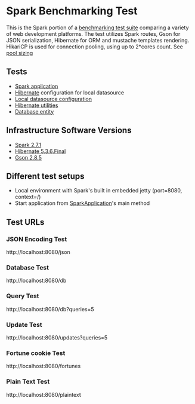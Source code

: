 # Spark Benchmarking Test

This is the Spark portion of a [benchmarking test suite](../) comparing a variety of web development platforms.
The test utilizes Spark routes, Gson for JSON serialization, Hibernate for ORM and mustache templates rendering.
HikariCP is used for connection pooling, using up to 2*cores count. See [pool sizing](https://github.com/brettwooldridge/HikariCP/wiki/About-Pool-Sizing)


## Tests

* [Spark application](/src/main/java/hello/web/SparkApplication.java)
* [Hibernate](http://www.hibernate.org/) configuration for local datasource
 * [Local datasource configuration](/src/main/resources/hibernate-local.cfg.xml)
 * [Hibernate utilities](/src/main/java/hello/web/HibernateUtil.java)
 * [Database entity](/src/main/java/hello/domain/World.java)


## Infrastructure Software Versions

* [Spark 2.7.1](http://www.sparkjava.com/)
* [Hibernate 5.3.6.Final](http://www.hibernate.org/)
* [Gson 2.8.5](https://github.com/google/gson)


## Different test setups

* Local environment with Spark's built in embedded jetty (port=8080, context=/)
 * Start application from [SparkApplication](/src/main/java/hello/web/SparkApplication.java)'s main method

## Test URLs

### JSON Encoding Test

http://localhost:8080/json

### Database Test

http://localhost:8080/db

### Query Test

http://localhost:8080/db?queries=5

### Update Test

http://localhost:8080/updates?queries=5

### Fortune cookie Test

http://localhost:8080/fortunes

### Plain Text Test

http://localhost:8080/plaintext